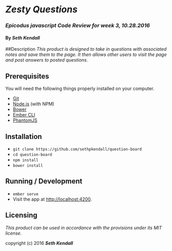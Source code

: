 # _Zesty Questions_
### _Epicodus javascript Code Review for week 3, 10.28.2016_

#### By _Seth Kendall_

##Description
_This product is designed to take in questions with associated notes and save them to the page. It then allows other users to visit the page and post answers to posted questions._

## Prerequisites

You will need the following things properly installed on your computer.

* [Git](http://git-scm.com/)
* [Node.js](http://nodejs.org/) (with NPM)
* [Bower](http://bower.io/)
* [Ember CLI](http://ember-cli.com/)
* [PhantomJS](http://phantomjs.org/)

## Installation

* `git clone https://github.com/sethpkendall/question-board`
* `cd question-board`
* `npm install`
* `bower install`

## Running / Development

* `ember serve`
* Visit the app at [http://localhost:4200](http://localhost:4200).

## Licensing

*This product can be used in accordance with the provisions under its MIT license.*

copyright (c) 2016 **_Seth Kendall_**
